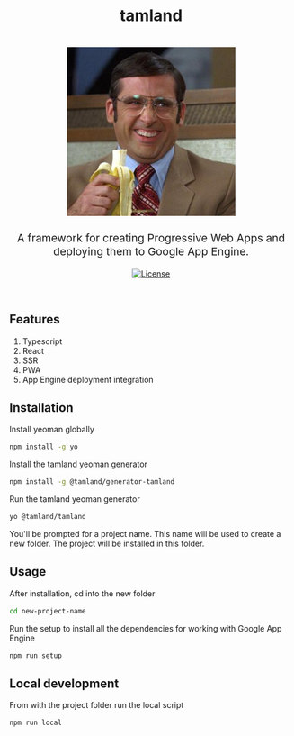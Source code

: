 
<h1 align="center">tamland</h1>

<h1 align="center">
  <img
    src="https://raw.githubusercontent.com/feight/tamland/master/resources/brick.jpeg"
    alt="tamland"
    title="tamland"
    width="300"
  >
</h1>

<p align="center" style="font-size: 1.2rem;">
  A framework for creating Progressive Web Apps and deploying them to
  Google App Engine.
</p>

<div align="center">

  [![License](https://img.shields.io/npm/l/@loadable/component.svg)](https://github.com/feight/tamland/blob/master/LICENSE)

</div>

<br>

## Features

1. Typescript
2. React
3. SSR
4. PWA
5. App Engine deployment integration

## Installation

Install yeoman globally

  ```sh
  npm install -g yo
  ```

Install the tamland yeoman generator

  ```sh
  npm install -g @tamland/generator-tamland
  ```

Run the tamland yeoman generator

  ```sh
  yo @tamland/tamland
  ```

You'll be prompted for a project name. This name will be used to create a new folder.
The project will be installed in this folder.

## Usage

After installation, cd into the new folder

  ```sh
  cd new-project-name
  ```

Run the setup to install all the dependencies for working with Google App Engine

  ```sh
  npm run setup
  ```

## Local development

From with the project folder run the local script

  ```sh
  npm run local
  ```
